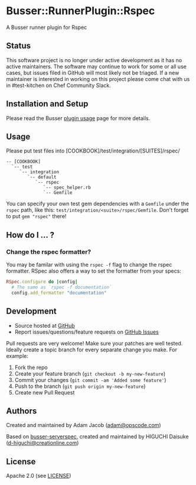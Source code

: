 # Busser::RunnerPlugin::Rspec

A Busser runner plugin for Rspec

## Status

This software project is no longer under active development as it has no active maintainers. The software may continue to work for some or all use cases, but issues filed in GitHub will most likely not be triaged. If a new maintainer is interested in working on this project please come chat with us in #test-kitchen on Chef Community Slack.

## Installation and Setup

Please read the Busser [plugin usage](plugin_usage) page for more details.

## Usage

Please put test files into [COOKBOOK]/test/integration/[SUITES]/rspec/

```
-- [COOKBOOK]
  `-- test
     `-- integration
        `-- default
           `-- rspec
              `-- spec_helper.rb
              `-- Gemfile
```

You can specify your own test gem dependencies with a `Gemfile` under the `rspec` path, like this: `test/integration/<suite>/rspec/Gemfile`. Don't forget to put `gem "rspec"` there!

## How do I ... ?

### Change the rspec formatter?

You may be familar with using the `rspec -f` flag to change the rspec formatter. RSpec also offers a way to set the formatter from your specs:

```ruby
RSpec.configure do |config|
  # The same as `rspec -f documentation`
  config.add_formatter "documentation"
```

## Development

* Source hosted at [GitHub](https://github.com/opscode/busser-rspec)
* Report issues/questions/feature requests on [GitHub Issues](issues)

Pull requests are very welcome! Make sure your patches are well tested.
Ideally create a topic branch for every separate change you make. For
example:

1. Fork the repo
2. Create your feature branch (`git checkout -b my-new-feature`)
3. Commit your changes (`git commit -am 'Added some feature'`)
4. Push to the branch (`git push origin my-new-feature`)
5. Create new Pull Request

## Authors

Created and maintained by Adam Jacob (adam@opscode.com)

Based on [busser-serverspec](https://github.com/cl-lab-k/busser-serverspec), created and maintained by HIGUCHI Daisuke (d-higuchi@creationline.com)

## License

Apache 2.0 (see [LICENSE](license))

